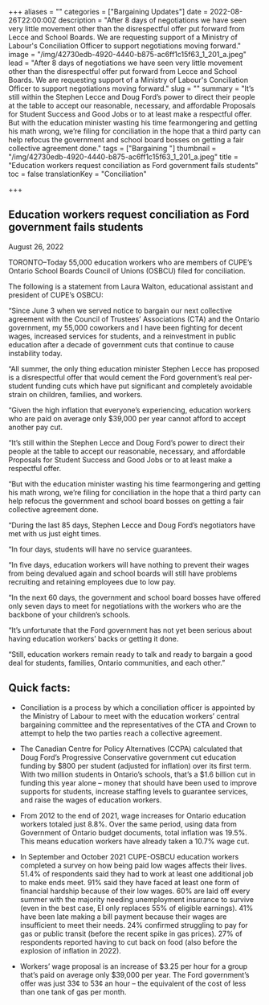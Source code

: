 +++
aliases = ""
categories = ["Bargaining Updates"]
date = 2022-08-26T22:00:00Z
description = "After 8 days of negotiations we have seen very little movement other than the disrespectful offer put forward from Lecce and School Boards. We are requesting support of a Ministry of Labour's Conciliation Officer to support negotiations moving forward."
image = "/img/42730edb-4920-4440-b875-ac6ff1c15f63_1_201_a.jpeg"
lead = "After 8 days of negotiations we have seen very little movement other than the disrespectful offer put forward from Lecce and School Boards. We are requesting support of a Ministry of Labour's Conciliation Officer to support negotiations moving forward."
slug = ""
summary = "It’s still within the Stephen Lecce and Doug Ford’s power to direct their people at the table to accept our reasonable, necessary, and affordable Proposals for Student Success and Good Jobs or to at least make a respectful offer. But with the education minister wasting his time fearmongering and getting his math wrong, we’re filing for conciliation in the hope that a third party can help refocus the government and school board bosses on getting a fair collective agreement done."
tags = ["Bargaining "]
thumbnail = "/img/42730edb-4920-4440-b875-ac6ff1c15f63_1_201_a.jpeg"
title = "Education workers request conciliation as Ford government fails students"
toc = false
translationKey = "Conciliation"

+++
## **Education workers request conciliation as Ford government fails students**

August 26, 2022

TORONTO–Today 55,000 education workers who are members of CUPE’s Ontario School Boards Council of Unions (OSBCU) filed for conciliation.

The following is a statement from Laura Walton, educational assistant and president of CUPE’s OSBCU:

“Since June 3 when we served notice to bargain our next collective agreement with the Council of Trustees’ Associations (CTA) and the Ontario government, my 55,000 coworkers and I have been fighting for decent wages, increased services for students, and a reinvestment in public education after a decade of government cuts that continue to cause instability today.

“All summer, the only thing education minister Stephen Lecce has proposed is a disrespectful offer that would cement the Ford government’s real per-student funding cuts which have put significant and completely avoidable strain on children, families, and workers.

“Given the high inflation that everyone’s experiencing, education workers who are paid on average only $39,000 per year cannot afford to accept another pay cut.

“It’s still within the Stephen Lecce and Doug Ford’s power to direct their people at the table to accept our reasonable, necessary, and affordable Proposals for Student Success and Good Jobs or to at least make a respectful offer.

“But with the education minister wasting his time fearmongering and getting his math wrong, we’re filing for conciliation in the hope that a third party can help refocus the government and school board bosses on getting a fair collective agreement done.

“During the last 85 days, Stephen Lecce and Doug Ford’s negotiators have met with us just eight times.

“In four days, students will have no service guarantees.

“In five days, education workers will have nothing to prevent their wages from being devalued again and school boards will still have problems recruiting and retaining employees due to low pay.

“In the next 60 days, the government and school board bosses have offered only seven days to meet for negotiations with the workers who are the backbone of your children’s schools.

“It’s unfortunate that the Ford government has not yet been serious about having education workers’ backs or getting it done.

“Still, education workers remain ready to talk and ready to bargain a good deal for students, families, Ontario communities, and each other.”

## Quick facts:

- Conciliation is a process by which a conciliation officer is appointed by the Ministry of Labour to meet with the education workers’ central bargaining committee and the representatives of the CTA and Crown to attempt to help the two parties reach a collective agreement.

- The Canadian Centre for Policy Alternatives (CCPA) calculated that Doug Ford’s Progressive Conservative government cut education funding by $800 per student (adjusted for inflation) over its first term. With two million students in Ontario’s schools, that’s a $1.6 billion cut in funding this year alone – money that should have been used to improve supports for students, increase staffing levels to guarantee services, and raise the wages of education workers.

- From 2012 to the end of 2021, wage increases for Ontario education workers totaled just 8.8%. Over the same period, using data from Government of Ontario budget documents, total inflation was 19.5%. This means education workers have already taken a 10.7% wage cut.

- In September and October 2021 CUPE-OSBCU education workers completed a survey on how being paid low wages affects their lives. 51.4% of respondents said they had to work at least one additional job to make ends meet. 91% said they have faced at least one form of financial hardship because of their low wages. 60% are laid off every summer with the majority needing unemployment insurance to survive (even in the best case, EI only replaces 55% of eligible earnings). 41% have been late making a bill payment because their wages are insufficient to meet their needs. 24% confirmed struggling to pay for gas or public transit (before the recent spike in gas prices). 27% of respondents reported having to cut back on food (also before the explosion of inflation in 2022).

- Workers’ wage proposal is an increase of $3.25 per hour for a group that’s paid on average only $39,000 per year. The Ford government’s offer was just 33¢ to 53¢ an hour – the equivalent of the cost of less than one tank of gas per month.
